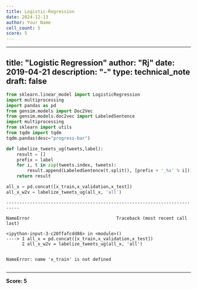 ```yaml
---
title: Logistic-Regression
date: 2024-12-13
author: Your Name
cell_count: 5
score: 5
---
```


---
title: "Logistic Regression"
author: "Rj"
date: 2019-04-21
description: "-"
type: technical_note
draft: false
---

```python
from sklearn.linear_model import LogisticRegression
import multiprocessing
import pandas as pd
from gensim.models import Doc2Vec
from gensim.models.doc2vec import LabeledSentence
import multiprocessing
from sklearn import utils
from tqdm import tqdm
tqdm.pandas(desc="progress-bar")
```


```python
def labelize_tweets_ug(tweets,label):
    result = []
    prefix = label
    for i, t in zip(tweets.index, tweets):
        result.append(LabeledSentence(t.split(), [prefix + '_%s' % i]))
    return result
```


```python
all_x = pd.concat([x_train,x_validation,x_test])
all_x_w2v = labelize_tweets_ug(all_x, 'all')
```


    ---------------------------------------------------------------------------

    NameError                                 Traceback (most recent call last)

    <ipython-input-3-c20ffafcdd86> in <module>()
    ----> 1 all_x = pd.concat([x_train,x_validation,x_test])
          2 all_x_w2v = labelize_tweets_ug(all_x, 'all')


    NameError: name 'x_train' is not defined



```python

```


---
**Score: 5**